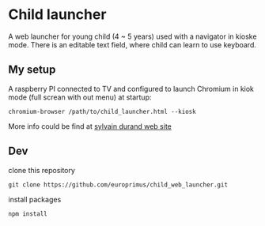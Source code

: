# Child launcher
A web launcher for young child (4 ~ 5 years) used with a navigator in kioske mode.
There is an editable text field, where child can learn to use keyboard.

## My setup
A raspberry PI connected to TV and configured to launch Chromium in kiok mode (full screan with out menu) at startup:
```
chromium-browser /path/to/child_launcher.html --kiosk
```
More info could be find at [sylvain durand web site](https://sylvaindurand.org/launch-chromium-in-kiosk-mode/)

## Dev
clone this repository
```
git clone https://github.com/europrimus/child_web_launcher.git
```

install packages
```
npm install
```
